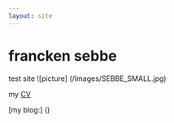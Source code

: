 ```yaml
---
layout: site
---
```

# francken sebbe
test site
![picture] (/Images/SEBBE_SMALL.jpg)

my
[CV](CV)

[my blog:] ()
